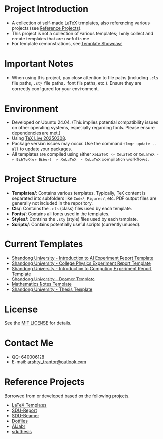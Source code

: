 # Project Introduction

-   A collection of self-made LaTeX templates, also referencing various projects (see [Reference Projects](#reference-projects)).
-   This project is not a collection of various templates; I only collect and create templates that are useful to me.
-   For template demonstrations, see [Template Showcase](https://github.com/Arshtyi/LaTeX-Templates/wiki/%E6%A8%A1%E6%9D%BF%E5%B1%95%E7%A4%BA)

# Important Notes

-   When using this project, pay close attention to file paths (including `.cls` file paths, `.sty `file paths，font file paths, etc.). Ensure they are correctly configured for your environment.

# Environment

-   Developed on Ubuntu 24.04. (This implies potential compatibility issues on other operating systems, especially regarding fonts. Please ensure dependencies are met.)
-   Using [TeX Live 20250308](https://mirrors.tuna.tsinghua.edu.cn/CTAN/systems/texlive/Images/).
-   Package version issues may occur. Use the command `tlmgr update --all` to update your packages.
-   All templates are compiled using either `XeLaTeX -> XeLaTeX` or `XeLaTeX -> BibTeX(or Biber) -> XeLaTeX -> XeLaTeX` compilation workflows.

# Project Structure

-   **Templates/**: Contains various templates. Typically, TeX content is separated into subfolders like `Code/`, `Figures/`, etc. PDF output files are generally not included in the repository.
-   **Cls/**: Contains the `.cls` (class) files used by each template.
-   **Fonts/**: Contains all fonts used in the templates.
-   **Styles/**: Contains the `.sty` (style) files used by each template.
-   **Scripts/**: Contains potentially useful scripts (currently unused).

# Current Templates

-   [Shandong University - Introduction to AI Experiment Report Template](https://github.com/Arshtyi/LaTeX-Templates/tree/main/Templates/SDU/ExpReport/IntroductiontoAI)
-   [Shandong University - College Physics Experiment Report Template](https://github.com/Arshtyi/LaTeX-Templates/tree/main/Templates/SDU/ExpReport/Physics)
-   [Shandong University - Introduction to Computing Experiment Report Template](https://github.com/Arshtyi/LaTeX-Templates/tree/main/Templates/SDU/ExpReport/IntroductiontoComputing)
-   [Shandong University - Beamer Template](https://github.com/Arshtyi/LaTeX-Templates/tree/main/Templates/SDU/Beamer)
-   [Mathematics Notes Template](https://github.com/Arshtyi/LaTeX-Templates/tree/main/Templates/Notebook/Math)
-   [Shandong University - Thesis Template](https://github.com/Arshtyi/LaTeX-Templates/tree/main/Templates/SDU/Thesis)

# License

See the [MIT LICENSE](https://github.com/Arshtyi/LaTeX-Templates/blob/main/LICENSE) for details.

# Contact Me

-   QQ: 640006128
-   E-mail: arshtyi_trantor@outlook.com

# Reference Projects

Borrowed from or developed based on the following projects.

-   [LaTeX Templates](http://www.latextemplates.com/)
-   [SDU-Report](https://github.com/oops-sdu/sdu_report)
-   [SDU-Beamer](https://github.com/timerring/SDU-beamer)
-   [Dotfiles](https://github.com/SeniorMars/dotfiles)
-   [AlJabr](https://github.com/wenweili/AlJabr-1)
-   [sduthesis](https://github.com/wangzhukang/sduthesis)
